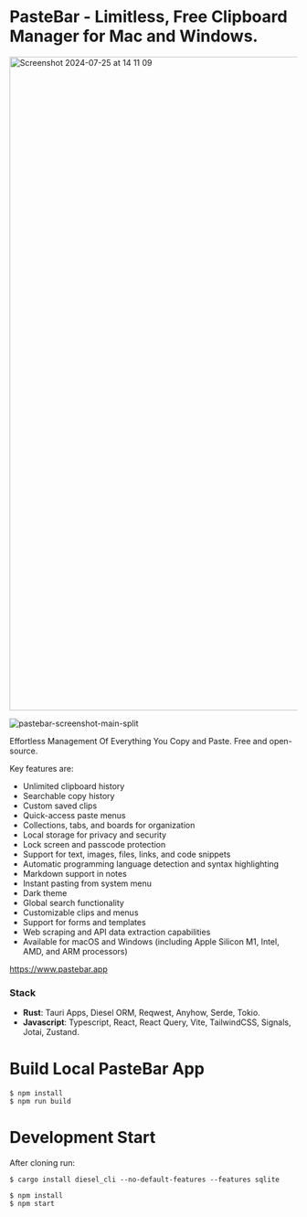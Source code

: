 # PasteBar - Limitless, Free Clipboard Manager for Mac and Windows.
<a href="https://www.pastebar.app"><img width="1144" alt="Screenshot 2024-07-25 at 14 11 09" src="https://github.com/user-attachments/assets/ce861bdb-d7df-4944-885e-12d37177e56d"></a>

![pastebar-screenshot-main-split](https://github.com/user-attachments/assets/c3024edb-67ae-4e92-a02f-a0957fb153a2)



Effortless Management Of Everything You Copy and Paste. Free and open-source.

Key features are:  

- Unlimited clipboard history
- Searchable copy history
- Custom saved clips
- Quick-access paste menus
- Collections, tabs, and boards for organization
- Local storage for privacy and security
- Lock screen and passcode protection
- Support for text, images, files, links, and code snippets
- Automatic programming language detection and syntax highlighting
- Markdown support in notes
- Instant pasting from system menu
- Dark theme
- Global search functionality
- Customizable clips and menus
- Support for forms and templates
- Web scraping and API data extraction capabilities
- Available for macOS and Windows (including Apple Silicon M1, Intel, AMD, and ARM processors)

https://www.pastebar.app

### Stack
* **Rust**: Tauri Apps, Diesel ORM, Reqwest, Anyhow, Serde, Tokio.
* **Javascript**: Typescript, React, React Query, Vite, TailwindCSS, Signals, Jotai, Zustand.

# Build Local PasteBar App

```
$ npm install
$ npm run build
```

# Development Start

After cloning run:
```
$ cargo install diesel_cli --no-default-features --features sqlite
```

```
$ npm install
$ npm start
```


